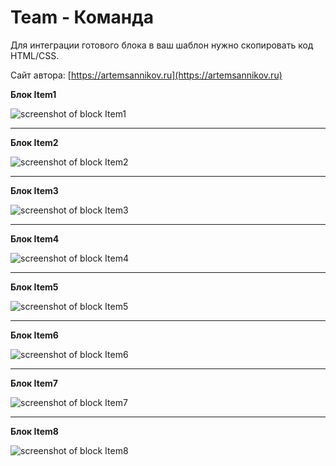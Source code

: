Team - Команда
=====================

Для интеграции готового блока в ваш шаблон нужно скопировать код HTML/CSS.

Сайт автора: [https://artemsannikov.ru](https://artemsannikov.ru)

**Блок Item1**

![screenshot of block Item1](https://user-images.githubusercontent.com/31792522/69048059-5fc0f800-0a1e-11ea-91ce-b25109c05f52.jpg)

<hr>

**Блок Item2**

![screenshot of block Item2](https://user-images.githubusercontent.com/31792522/69048297-f68db480-0a1e-11ea-87f2-0f775847f33d.jpg)

<hr>

**Блок Item3**

![screenshot of block Item3](https://user-images.githubusercontent.com/31792522/69053167-a0267300-0a2a-11ea-9d66-8dee04ac8a07.jpg)

<hr>

**Блок Item4**

![screenshot of block Item4](https://user-images.githubusercontent.com/31792522/69053961-62c2e500-0a2c-11ea-84ef-e51c4116a480.jpg)

<hr>

**Блок Item5**

![screenshot of block Item5](https://user-images.githubusercontent.com/31792522/69117576-f1c61080-0ab1-11ea-938a-36d9957a90a8.jpg)

<hr>

**Блок Item6**

![screenshot of block Item6](https://user-images.githubusercontent.com/31792522/69117579-f2f73d80-0ab1-11ea-9925-cbd8ebffb73d.jpg)

<hr>

**Блок Item7**

![screenshot of block Item7](https://user-images.githubusercontent.com/31792522/69117585-f5f22e00-0ab1-11ea-882a-e057f8e3678a.jpg)

<hr>

**Блок Item8**

![screenshot of block Item8](https://user-images.githubusercontent.com/31792522/69117588-f8548800-0ab1-11ea-90d3-6ad4dc2881fe.jpg)
